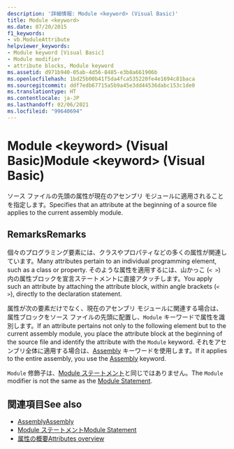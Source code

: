 ```yaml
---
description: '詳細情報: Module <keyword> (Visual Basic)'
title: Module <keyword>
ms.date: 07/20/2015
f1_keywords:
- vb.ModuleAttribute
helpviewer_keywords:
- Module keyword [Visual Basic]
- Module modifier
- attribute blocks, Module keyword
ms.assetid: d971b940-05ab-4d56-8485-e3b8a661906b
ms.openlocfilehash: 1bd25b00b41f5da4fca535220fe4e1694c81baca
ms.sourcegitcommit: ddf7edb67715a5b9a45e3dd44536dabc153c1de0
ms.translationtype: HT
ms.contentlocale: ja-JP
ms.lasthandoff: 02/06/2021
ms.locfileid: "99640694"
---
```

# <a name="module-keyword-visual-basic"></a><span data-ttu-id="31c2f-103">Module \<keyword> (Visual Basic)</span><span class="sxs-lookup"><span data-stu-id="31c2f-103">Module \<keyword> (Visual Basic)</span></span>

<span data-ttu-id="31c2f-104">ソース ファイルの先頭の属性が現在のアセンブリ モジュールに適用されることを指定します。</span><span class="sxs-lookup"><span data-stu-id="31c2f-104">Specifies that an attribute at the beginning of a source file applies to the current assembly module.</span></span>  
  
## <a name="remarks"></a><span data-ttu-id="31c2f-105">Remarks</span><span class="sxs-lookup"><span data-stu-id="31c2f-105">Remarks</span></span>  

 <span data-ttu-id="31c2f-106">個々のプログラミング要素には、クラスやプロパティなどの多くの属性が関連しています。</span><span class="sxs-lookup"><span data-stu-id="31c2f-106">Many attributes pertain to an individual programming element, such as a class or property.</span></span> <span data-ttu-id="31c2f-107">そのような属性を適用するには、山かっこ (`< >`) 内の属性ブロックを宣言ステートメントに直接アタッチします。</span><span class="sxs-lookup"><span data-stu-id="31c2f-107">You apply such an attribute by attaching the attribute block, within angle brackets (`< >`), directly to the declaration statement.</span></span>  
  
 <span data-ttu-id="31c2f-108">属性が次の要素だけでなく、現在のアセンブリ モジュールに関連する場合は、属性ブロックをソース ファイルの先頭に配置し、`Module` キーワードで属性を識別します。</span><span class="sxs-lookup"><span data-stu-id="31c2f-108">If an attribute pertains not only to the following element but to the current assembly module, you place the attribute block at the beginning of the source file and identify the attribute with the `Module` keyword.</span></span> <span data-ttu-id="31c2f-109">それをアセンブリ全体に適用する場合は、[Assembly](assembly.md) キーワードを使用します。</span><span class="sxs-lookup"><span data-stu-id="31c2f-109">If it applies to the entire assembly, you use the [Assembly](assembly.md) keyword.</span></span>  
  
 <span data-ttu-id="31c2f-110">`Module` 修飾子は、[Module ステートメント](../statements/module-statement.md)と同じではありません。</span><span class="sxs-lookup"><span data-stu-id="31c2f-110">The `Module` modifier is not the same as the [Module Statement](../statements/module-statement.md).</span></span>  
  
## <a name="see-also"></a><span data-ttu-id="31c2f-111">関連項目</span><span class="sxs-lookup"><span data-stu-id="31c2f-111">See also</span></span>

- [<span data-ttu-id="31c2f-112">Assembly</span><span class="sxs-lookup"><span data-stu-id="31c2f-112">Assembly</span></span>](assembly.md)
- [<span data-ttu-id="31c2f-113">Module ステートメント</span><span class="sxs-lookup"><span data-stu-id="31c2f-113">Module Statement</span></span>](../statements/module-statement.md)
- [<span data-ttu-id="31c2f-114">属性の概要</span><span class="sxs-lookup"><span data-stu-id="31c2f-114">Attributes overview</span></span>](../../programming-guide/concepts/attributes/index.md)
